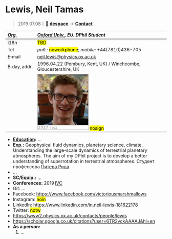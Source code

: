 # Lewis, Neil Tamas
> 2019.07.08 ┊ **[🚀](../index/index.md) [despace](index.md)** → **[Contact](contact.md)**

|*[Org.](contact.md)*|*[Oxford Univ.](oxford_univ.md), EU. DPhil Student*|
|:--|:--|
|i18n| <mark>TBD</mark> |
|Tel|*раб.:* <mark>noworkphone</mark>; *mobile:* +44(7810)436-705 |
|E‑mail| <neil.lewis@physics.ox.ac.uk> |
|B‑day, addr.| 1996.04.22 (Pembury, Kent, UK) / Winchcombe, Gloucestershire, UK |
|| ![](f/contact/l/lewis_001_photo.jpg) <mark>nosign</mark> |

   - **[Education](edu.md):** …
   - **Exp.:** Geophysical fluid dynamics, planetary science, climate. Understanding the large-scale dynamics of terrestrial planetary atmospheres. The aim of my DPhil project is to develop a better understanding of superrotation in terrestrial atmospheres. Студент профессора [Питера Рида](zz_read1.md).
   - …
   - **SC/Equip.:** …
   - **Conferences:** 2019 [IVC](ivc_2019.md)
   - Git: …
   - Facebook: <https://www.facebook.com/victoriousmarshmallows>
   - Instagram: <mark>noin</mark>
   - LinkedIn: <https://www.linkedin.com/in.neil-lewis-181622178>
   - Twitter: <mark>notw</mark>
   - <https://www2.physics.ox.ac.uk/contacts/people/lewis>
   - <https://scholar.google.co.uk/citations?user=6TR2vckAAAAJ&hl=en>
   - **As a person:**
      1. …

